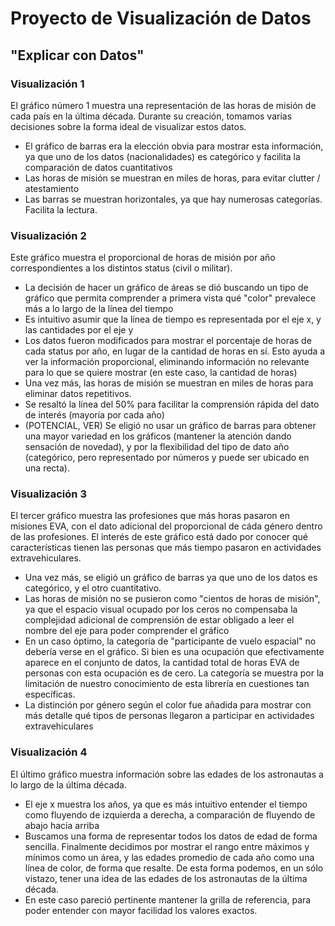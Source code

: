 Proyecto de Visualización de Datos
==================================
"Explicar con Datos"
--------------------
 
### Visualización 1
El gráfico número 1 muestra una representación de las horas de misión de cada país en la última década. Durante su creación, tomamos varias decisiones sobre la forma ideal de visualizar estos datos.
- El gráfico de barras era la elección obvia para mostrar esta información, ya que uno de los datos (nacionalidades) es categórico y facilita la comparación de datos cuantitativos
- Las horas de misión se muestran en miles de horas, para evitar clutter / atestamiento
- Las barras se muestran horizontales, ya que hay numerosas categorías. Facilita la lectura.

### Visualización 2
Este gráfico muestra el proporcional de horas de misión por año correspondientes a los distintos status (civil o militar).

- La decisión de hacer un gráfico de áreas se dió buscando un tipo de gráfico que permita comprender a primera vista qué "color" prevalece más a lo largo de la línea del tiempo
- Es intuitivo asumir que la línea de tiempo es representada por el eje x, y las cantidades por el eje y
- Los datos fueron modificados para mostrar el porcentaje de horas de cada status por año, en lugar de la cantidad de horas en sí. Esto ayuda a ver la información proporcional, eliminando información no relevante para lo que se quiere mostrar (en este caso, la cantidad de horas)
- Una vez más, las horas de misión se muestran en miles de horas para eliminar datos repetitivos.
- Se resaltó la línea del 50% para facilitar la comprensión rápida del dato de interés (mayoría por cada año)
- (POTENCIAL, VER) Se eligió no usar un gráfico de barras para obtener una mayor variedad en los gráficos (mantener la atención dando sensación de novedad), y por la flexibilidad del tipo de dato año (categórico, pero representado por números y puede ser ubicado en una recta).

### Visualización 3

El tercer gráfico muestra las profesiones que más horas pasaron en misiones EVA, con el dato adicional del proporcional de cáda género dentro de las profesiones. El interés de este gráfico está dado por conocer qué características tienen las personas que más tiempo pasaron en actividades extravehiculares.
- Una vez más, se eligió un gráfico de barras ya que uno de los datos es categórico, y el otro cuantitativo.
- Las horas de misión no se pusieron como "cientos de horas de misión", ya que el espacio visual ocupado por los ceros no compensaba la complejidad adicional de comprensión de estar obligado a leer el nombre del eje para poder comprender el gráfico
- En un caso óptimo, la categoría de "participante de vuelo espacial" no debería verse en el gráfico. Si bien es una ocupación que efectivamente aparece en el conjunto de datos, la cantidad total de horas EVA de personas con esta ocupación es de cero. La categoría se muestra por la limitación de nuestro conocimiento de esta librería en cuestiones tan específicas.
- La distinción por género según el color fue añadida para mostrar con más detalle qué tipos de personas llegaron a participar en actividades extravehiculares

### Visualización 4
El último gráfico muestra información sobre las edades de los astronautas a lo largo de la última década.
- El eje x muestra los años, ya que es más intuitivo entender el tiempo como fluyendo de izquierda a derecha, a comparación de fluyendo de abajo hacia arriba
- Buscamos una forma de representar todos los datos de edad de forma sencilla. Finalmente decidimos por mostrar el rango entre máximos y mínimos como un área, y las edades promedio de cada año como una línea de color, de forma que resalte. De esta forma podemos, en un sólo vistazo, tener una idea de las edades de los astronautas de la última década.
- En este caso pareció pertinente mantener la grilla de referencia, para poder entender con mayor facilidad los valores exactos.